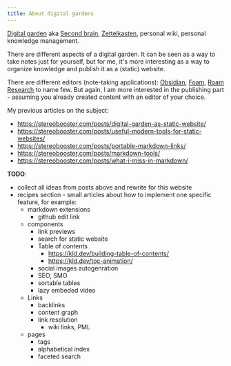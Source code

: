```yaml
---
title: About digital gardens
---
```


[Digital garden](https://github.com/MaggieAppleton/digital-gardeners) aka [Second brain](https://www.ssp.sh/brain/), [Zettelkasten](https://en.wikipedia.org/wiki/Zettelkasten), personal wiki, personal knowledge management.

There are different aspects of a digital garden. It can be seen as a way to take notes just for yourself, but for me, it's more interesting as a way to organize knowledge and publish it as a (static) website.

There are different editors (note-taking applications): [Obsidian](https://obsidian.md/), [Foam](https://foambubble.github.io/foam/), [Roam Research](https://roamresearch.com/) to name few. But again, I am more interested in the publishing part - assuming you already created content with an editor of your choice.

My previous articles on the subject:

- https://stereobooster.com/posts/digital-garden-as-static-website/
- https://stereobooster.com/posts/useful-modern-tools-for-static-websites/
- https://stereobooster.com/posts/portable-markdown-links/
- https://stereobooster.com/posts/markdown-tools/
- https://stereobooster.com/posts/what-i-miss-in-markdown/

**TODO**:

- collect all ideas from posts above and rewrite for this website
- recipes section - small articles about how to implement one specific feature, for example:
  - markdown extensions
    - github edit link
  - components
    - link previews
    - search for static website
    - Table of contents
      - https://kld.dev/building-table-of-contents/
      - https://kld.dev/toc-animation/
    - social images autogenration
    - SEO, SMO
    - sortable tables
    - lazy embeded video
  - Links
    - backlinks
    - content graph
    - link resolution
      - wiki links, PML
  - pages
    - tags
    - alphabetical index
    - faceted search
